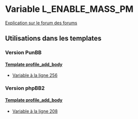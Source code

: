 # Variable L_ENABLE_MASS_PM
[Explication sur le forum des forums](http://forum.forumactif.com/t294113-listing-des-variables#L_ENABLE_MASS_PM)

## Utilisations dans les templates

### Version PunBB

#### [Template profile_add_body](punbb/profile_add_body.md)
* [Variable à la ligne 256](../punbb/profile_add_body.tpl#L256)

### Version phpBB2

#### [Template profile_add_body](subsilver/profile_add_body.md)
* [Variable à la ligne 208](../subsilver/profile_add_body.tpl#L208)